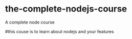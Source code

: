 # the-complete-nodejs-course
A complete node course

#this couse is to learn about nodejs and your features
